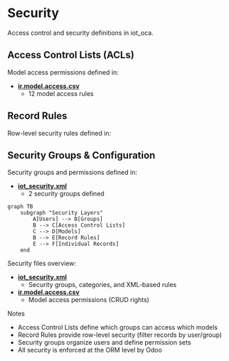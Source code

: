 # Security

Access control and security definitions in iot_oca.

## Access Control Lists (ACLs)

Model access permissions defined in:
- **[ir.model.access.csv](../iot_oca/security/ir.model.access.csv)**
  - 12 model access rules

## Record Rules

Row-level security rules defined in:

## Security Groups & Configuration

Security groups and permissions defined in:
- **[iot_security.xml](../iot_oca/security/iot_security.xml)**
  - 2 security groups defined

```mermaid
graph TB
    subgraph "Security Layers"
        A[Users] --> B[Groups]
        B --> C[Access Control Lists]
        C --> D[Models]
        B --> E[Record Rules]
        E --> F[Individual Records]
    end
```

Security files overview:
- **[iot_security.xml](../iot_oca/security/iot_security.xml)**
  - Security groups, categories, and XML-based rules
- **[ir.model.access.csv](../iot_oca/security/ir.model.access.csv)**
  - Model access permissions (CRUD rights)

Notes
- Access Control Lists define which groups can access which models
- Record Rules provide row-level security (filter records by user/group)
- Security groups organize users and define permission sets
- All security is enforced at the ORM level by Odoo
